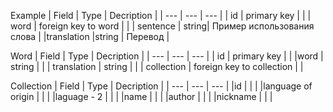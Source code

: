 Example
| Field | Type | Decription |
| --- | --- | --- |
| id | primary key | |
| word | foreign key to word | |
| sentence | string| Пример использования слова |
|translation |string | Перевод |

Word
| Field | Type | Decription |
| --- | --- | --- |
| id  | primary key | |
|word | string | |
| translation | string | |
| collection | foreign key to collection | |


Collection
| Field | Type | Decription |
| --- | --- | --- |
|id | | |
|language of origin | | |
|laguage - 2 | | |
|name | | |
|author | | |
|nickname | | |
